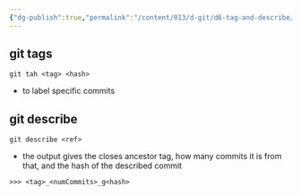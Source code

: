 ```yaml
---
{"dg-publish":true,"permalink":"/content/013/d-git/d6-tag-and-describe/","noteIcon":"1","created":"2025-08-29T11:15:11.029+01:00","updated":"2025-08-29T11:15:44.879+01:00"}
---
```


## git tags

```
git tah <tag> <hash>
```
 
 - to label specific commits

## git describe

```
git describe <ref>
```

- the output gives the closes ancestor tag, how many commits it is from that, and the hash of the described commit

```output
>>> <tag>_<numCommits>_g<hash>
```
